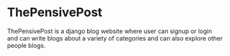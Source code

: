 # ThePensivePost
ThePensivePost is a django blog website where user can signup or login and can write blogs about a variety of categories and can also explore other people blogs.
